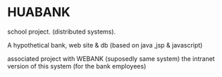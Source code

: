 HUABANK
=======

school project. (distributed systems). 


A hypothetical bank, web site &amp; db (based on java ,jsp & javascript)


associated project with WEBANK (suposedly same system) the intranet version of this system (for the bank employees)

